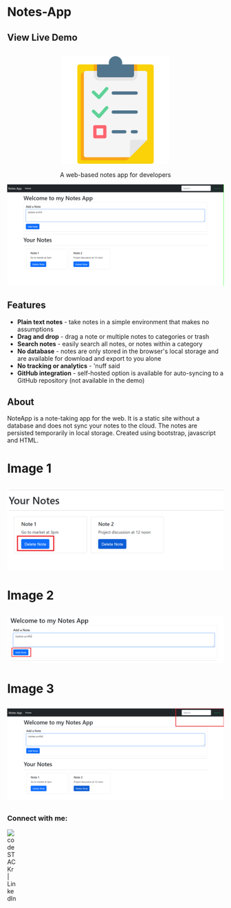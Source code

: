 # Notes-App
## View Live Demo
<pre><center><a href=""><b></b></a></center></pre>

<p align="center">
  <img src="note.png" height="250px">
</p>

<p align="center">A web-based notes app for developers</p>

![Screenshot](https://github.com/shinchancode/Notes-App/blob/main/Images/1.png)

## Features

- **Plain text notes** - take notes in a simple environment that makes no assumptions
- **Drag and drop** - drag a note or multiple notes to categories or trash
- **Search notes** - easily search all notes, or notes within a category
- **No database** - notes are only stored in the browser's local storage and are available for download and export to you alone
- **No tracking or analytics** - 'nuff said
- **GitHub integration** - self-hosted option is available for auto-syncing to a GitHub repository (not available in the demo)

## About

NoteApp is a note-taking app for the web. It is a static site without a database and does not sync your notes to the cloud. The notes are persisted temporarily in local storage. Created using bootstrap, javascript and HTML.

##
# Image 1
##
![Screenshot](https://github.com/shinchancode/Notes-App/blob/main/Images/2.png)
##
# Image 2
##
![Screenshot](https://github.com/shinchancode/Notes-App/blob/main/Images/3.png)
##
# Image 3
##
![Screenshot](https://github.com/shinchancode/Notes-App/blob/main/Images/4.png)
##
##
### Connect with me:


[<img align="left" alt="codeSTACKr | LinkedIn" width="22px" src="https://raw.githubusercontent.com/rahuldkjain/github-profile-readme-generator/master/src/images/icons/Social/linked-in-alt.svg" />][linkedin]


<br />

[linkedin]: https://www.linkedin.com/in/aarti-rathi-a6031814b/

